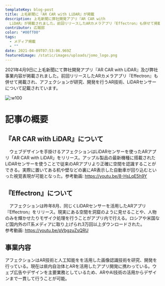 ```yaml
---
templateKey: blog-post
title: 上毛新聞に『AR CAR with LiDAR』が掲載
description: 上毛新聞に弊社開発アプリ『AR CAR with
  LiDAR』が掲載されました。前回リリースしたARカメラアプリ『Effectron』も併せて掲載され、AR技術及びLiDARセンサーについて記載されています。
contributor: 広報部
color: "#00ff00"
tags:
  - メディア掲載
  - ""
date: 2021-04-09T07:53:06.969Z
featuredimage: /static/images/uploads/jomo_logo.png
---
```

2021年4月9日に上毛新聞にて弊社開発アプリ『AR CAR with LiDAR』及び弊社事業内容が掲載されました。前回リリースしたARカメラアプリ『Effectron』も併せて掲載され、アフェクションが研究、開発を行うAR技術、LiDARセンサーについて記載されています。

![:w100](/images/uploads/jomo_txt02.png)

# 記事の概要

## 『AR CAR with LiDAR』について
　ウェブデザインを手掛けるアフェクションはLiDARセンサーを使ったARアプリ「AR CAR with LiDAR」をリリース。アップル製品の最新機種に搭載されたLiDARセンサーを使うことで従来のARアプリより正確に空間を認識することができる。実際に置いてある机や壁などの裏にAR表示した自動車が回り込むといった視覚表現が可能となった。参考動画: https://youtu.be/8-HsLqE5h9Y<br>

## 『Effectron』について
　アフェクションは昨年8月、同じくLiDARセンサーを活用したARアプリ『Effectron』をリリース。現実にある空間を洞窟のように見せることや、人物のみを輝かせたりモザイク処理を行うことがアプリ内で行える。ロシアや米国など国内外のIT系メディアに取り上げられ3万回以上ダウンロードされた。<br>
参考動画: https://youtu.be/pVbgzuZsQRU
<br>
## 事業内容<br>
アフェクションはAR技術と人工知能をを活用した画像認識技術を研究、開発を行っている。現在は県内自治体とARを活用したアプリ開発に携わっている。ウェブ広告やデザインを主要業務としているため、ARやAI技術の活用からデザインまで一貫して行うことが可能。


